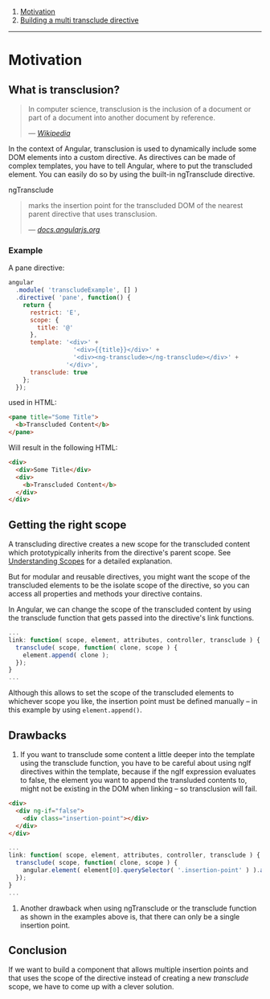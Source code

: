 1. [Motivation](02-motivation.md)
1. [Building a multi transclude directive](03-building-a-multi-transclude-directive.md)

---

# Motivation

## What is transclusion?

> In computer science, transclusion is the inclusion of a document or part of a document into another document by reference.
>
> &mdash; <cite>[Wikipedia](http://en.wikipedia.org/wiki/Transclusion)</cite>

In the context of Angular, transclusion is used to dynamically include some DOM elements into a custom directive. As directives can be made of complex templates, you have to tell Angular, where to put the transcluded element. You can easily do so by using the built-in ngTransclude directive.

ngTransclude
> marks the insertion point for the transcluded DOM of the nearest parent directive that uses transclusion.
>
> &mdash; <cite>[docs.angularjs.org](https://docs.angularjs.org/api/ng/directive/ngTransclude)</cite>

### Example

A pane directive:
```javascript
angular
  .module( 'transcludeExample', [] )
  .directive( 'pane', function() {
    return {
      restrict: 'E',
      scope: {
        title: '@'
      },
      template: '<div>' +
                  '<div>{{title}}</div>' +
                  '<div><ng-transclude></ng-transclude></div>' +
                '</div>',
      transclude: true
    };
  });
```

used in HTML:
```html
<pane title="Some Title">
  <b>Transcluded Content</b>
</pane>
```

Will result in the following HTML:
```html
<div>
  <div>Some Title</div>
  <div>
    <b>Transcluded Content</b>
  </div>
</div>
```

## Getting the right scope

A transcluding directive creates a new scope for the transcluded content which prototypically inherits from the directive's parent scope. See [Understanding Scopes](https://github.com/angular/angular.js/wiki/Understanding-Scopes) for a detailed explanation.

But for modular and reusable directives, you might want the scope of the transcluded elements to be the isolate scope of the directive, so you can access all properties and methods your directive contains.

In Angular, we can change the scope of the transcluded content by using the transclude function that gets passed into the directive's link functions.

```javascript
...
link: function( scope, element, attributes, controller, transclude ) {
  transclude( scope, function( clone, scope ) {
    element.append( clone );
  });
}
...
```

Although this allows to set the scope of the transcluded elements to whichever scope you like, the insertion point must be defined manually &ndash; in this example by using `element.append()`.


## Drawbacks

1. If you want to transclude some content a little deeper into the template using the transclude function, you have to be careful about using ngIf directives within the template, because if the ngIf expression evaluates to false, the element you want to append the transluded contents to, might not be existing in the DOM when linking – so transclusion will fail.

  ```html
  <div>
    <div ng-if="false">
      <div class="insertion-point"></div>
    </div>
  </div>
  ```

  ```javascript
  ...
  link: function( scope, element, attributes, controller, transclude ) {
    transclude( scope, function( clone, scope ) {
      angular.element( element[0].querySelector( '.insertion-point' ) ).append( clone );
    });
  }
  ...
  ```

1. Another drawback when using ngTransclude or the transclude function as shown in the examples above is, that there can only be a single insertion point.

## Conclusion

If we want to build a component that allows multiple insertion points and that uses the scope of the directive instead of creating a new *transclude* scope, we have to come up with a clever solution.